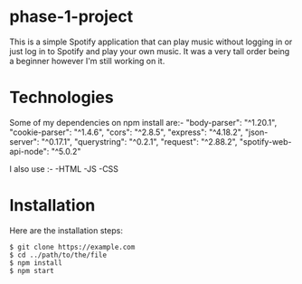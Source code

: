 # phase-1-project
This is a simple Spotify application that can play music without logging in or just log in to Spotify and play your own music.
It was a very tall order being a beginner however I'm still working on it.
# Technologies
Some of my dependencies on npm install are:-
    "body-parser": "^1.20.1",
    "cookie-parser": "^1.4.6",
    "cors": "^2.8.5",
    "express": "^4.18.2",
    "json-server": "^0.17.1",
    "querystring": "^0.2.1",
    "request": "^2.88.2",
    "spotify-web-api-node": "^5.0.2"
    
I also use :-
    -HTML
    -JS
    -CSS
# Installation
Here are the installation steps:

    $ git clone https://example.com
    $ cd ../path/to/the/file
    $ npm install
    $ npm start